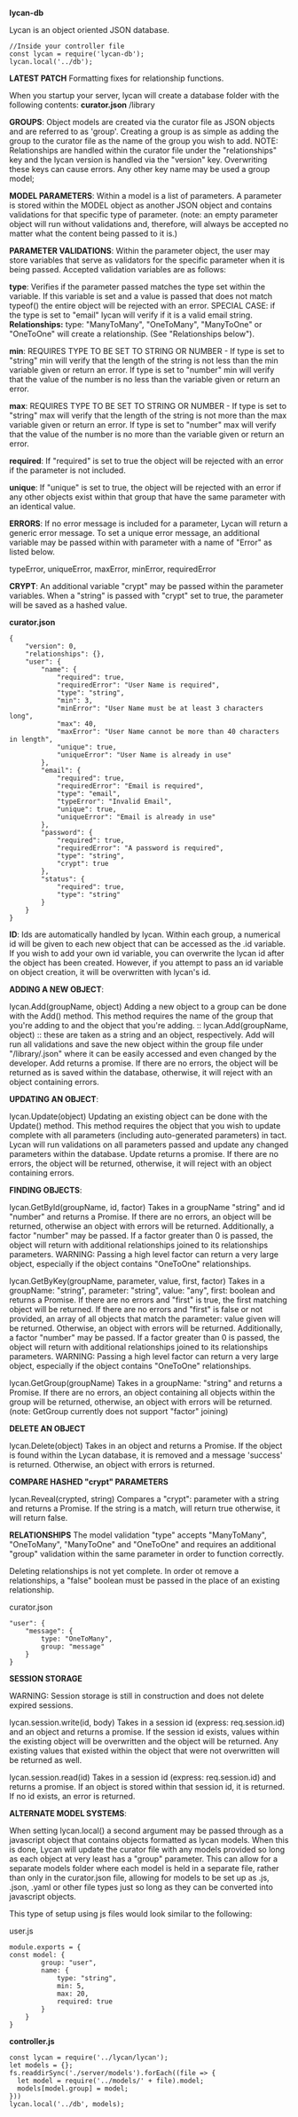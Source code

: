 **lycan-db**

Lycan is an object oriented JSON database.

```
//Inside your controller file
const lycan = require('lycan-db');
lycan.local('../db');
```

**LATEST PATCH**
Formatting fixes for relationship functions.

When you startup your server, lycan will create a database folder with the following contents:
**curator.json**
/library

**GROUPS**: Object models are created via the curator file as JSON objects and are referred to as 'group'.  Creating a group is as simple as adding the group to the curator file as the name of the group you wish to add.  NOTE: Relationships are handled within the curator file under the "relationships" key and the lycan version is handled via the "version" key.  Overwriting these keys can cause errors.  Any other key name may be used a group model;

**MODEL PARAMETERS**: Within a model is a list of parameters.  A parameter is stored within the MODEL object as another JSON object and contains validations for that specific type of parameter.  (note: an empty parameter object will run without validations and, therefore, will always be accepted no matter what the content being passed to it is.)

**PARAMETER VALIDATIONS**: Within the parameter object, the user may store variables that serve as validators for the specific parameter when it is being passed.  Accepted validation variables are as follows:

**type**: Verifies if the parameter passed matches the type set within the variable. If this variable is set and a value is passed that does not match typeof() the entire object will be rejected with an error.  SPECIAL CASE: if the type is set to "email" lycan will verify if it is a valid email string.  **Relationships:** type: "ManyToMany", "OneToMany", "ManyToOne" or "OneToOne" will create a relationship. (See "Relationships below").

**min**: REQUIRES TYPE TO BE SET TO STRING OR NUMBER - If type is set to "string" min will verify that the length of the string is not less than the min variable given or return an error.  If type is set to "number" min will verify that the value of the number is no less than the variable given or return an error.

**max**: REQUIRES TYPE TO BE SET TO STRING OR NUMBER - If type is set to "string" max will verify that the length of the string is not more than the max variable given or return an error.  If type is set to "number" max will verify that the value of the number is no more than the variable given or return an error.

**required**: If "required" is set to true the object will be rejected with an error if the parameter is not included.

**unique**: If "unique" is set to true, the object will be rejected with an error if any other objects exist within that group that have the same parameter with an identical value.

**ERRORS**: If no error message is included for a parameter, Lycan will return a generic error message.  To set a unique error message, an additional variable may be passed within with parameter with a name of "<parameter>Error" as listed below.

typeError, uniqueError, maxError, minError, requiredError

**CRYPT**: An additional variable "crypt" may be passed within the parameter variables.  When a "string" is passed with "crypt" set to true, the parameter will be saved as a hashed value.

**curator.json**

```
{
    "version": 0,
    "relationships": {},
    "user": {
        "name": {
            "required": true,
            "requiredError": "User Name is required",
            "type": "string",
            "min": 3,
            "minError": "User Name must be at least 3 characters long",
            "max": 40,
            "maxError": "User Name cannot be more than 40 characters in length",
            "unique": true,
            "uniqueError": "User Name is already in use"
        },
        "email": {
            "required": true,
            "requiredError": "Email is required",
            "type": "email",
            "typeError": "Invalid Email",
            "unique": true,
            "uniqueError": "Email is already in use"
        },
        "password": {
            "required": true,
            "requiredError": "A password is required",
            "type": "string",
            "crypt": true
        },
        "status": {
            "required": true,
            "type": "string"
        }
    }
}
```

**ID**: Ids are automatically handled by lycan.  Within each group, a numerical id will be given to each new object that can be accessed as the .id variable.  If you wish to add your own id variable, you can overwrite the lycan id after the object has been created.  However, if you attempt to pass an id variable on object creation, it will be overwritten with lycan's id.

**ADDING A NEW OBJECT**:

lycan.Add(groupName, object)
Adding a new object to a group can be done with the Add() method. This method requires the name of the group that you're adding to and the object that you're adding.  :: lycan.Add(groupName, object) :: these are taken as a string and an object, respectively.  Add will run all validations and save the new object within the group file under "/library/<group name>.json" where it can be easily accessed and even changed by the developer.  Add returns a promise.  If there are no errors, the object will be returned as is saved within the database, otherwise, it will reject with an object containing errors.

**UPDATING AN OBJECT**:

lycan.Update(object)
Updating an existing object can be done with the Update() method.  This method requires the object that you wish to update complete with all parameters (including auto-generated parameters) in tact.  Lycan will run validations on all parameters passed and update any changed parameters within the database.  Update returns a promise.  If there are no errors, the object will be returned, otherwise, it will reject with an object containing errors.

**FINDING OBJECTS**:

lycan.GetById(groupName, id, factor)
Takes in a groupName "string" and id "number" and returns a Promise.  If there are no errors, an object will be returned, otherwise an object with errors will be returned.  Additionally, a factor "number" may be passed.  If a factor greater than 0 is passed, the object will return with additional relationships joined to its relationships parameters.  WARNING: Passing a high level factor can return a very large object, especially if the object contains "OneToOne" relationships.  

lycan.GetByKey(groupName, parameter, value, first, factor)
Takes in a groupName: "string", parameter: "string", value: "any", first: boolean and returns a Promise.  If there are no errors and "first" is true, the first matching object will be returned.  If there are no errors and "first" is false or not provided, an array of all objects that match the parameter: value given will be returned. Otherwise, an object with errors will be returned.  Additionally, a factor "number" may be passed.  If a factor greater than 0 is passed, the object will return with additional relationships joined to its relationships parameters.  WARNING: Passing a high level factor can return a very large object, especially if the object contains "OneToOne" relationships.  

lycan.GetGroup(groupName)
Takes in a groupName: "string" and returns a Promise.  If there are no errors, an object containing all objects within the group will be returned, otherwise, an object with errors will be returned.  (note: GetGroup currently does not support "factor" joining)

**DELETE AN OBJECT**

lycan.Delete(object)
Takes in an object and returns a Promise.  If the object is found within the Lycan database, it is removed and a message 'success' is returned.  Otherwise, an object with errors is returned.

**COMPARE HASHED "crypt" PARAMETERS**

lycan.Reveal(crypted, string)
Compares a "crypt": parameter with a string and returns a Promise.  If the string is a match, will return true otherwise, it will return false.

**RELATIONSHIPS**
The model validation "type" accepts "ManyToMany", "OneToMany", "ManyToOne" and "OneToOne" and requires an additional "group" validation within the same parameter in order to function correctly.

Deleting relationships is not yet complete.  In order ot remove a relationships, a "false" boolean must be passed in the place of an existing relationship.

curator.json
```
"user": {
    "message": {
        type: "OneToMany",
        group: "message"
    }
}
```

**SESSION STORAGE**

WARNING: Session storage is still in construction and does not delete expired sessions.

lycan.session.write(id, body)
Takes in a session id (express: req.session.id) and an object and returns a promise.  If the session id exists, values within the existing object will be overwritten and the object will be returned.  Any existing values that existed within the object that were not overwritten will be returned as well.

lycan.session.read(id)
Takes in a session id (express: req.session.id) and returns a promise.  If an object is stored within that session id, it is returned.  If no id exists, an error is returned.

**ALTERNATE MODEL SYSTEMS**:

When setting lycan.local() a second argument may be passed through as a javascript object that contains objects formatted as lycan models.  When this is done, Lycan will update the curator file with any models provided so long as each object at very least has a "group" parameter.  This can allow for a separate models folder where each model is held in a separate file, rather than only in the curator.json file, allowing for models to be set up as .js, .json, .yaml or other file types just so long as they can be converted into javascript objects.

This type of setup using js files would look similar to the following:

user.js
```
module.exports = {
const model: {
        group: "user",
        name: {
            type: "string",
            min: 5,
            max: 20,
            required: true
        }
    }
}
```
**controller.js**
```
const lycan = require('../lycan/lycan');
let models = {};
fs.readdirSync('./server/models').forEach((file => {
  let model = require('../models/' + file).model;
  models[model.group] = model;
}))
lycan.local('../db', models);
```